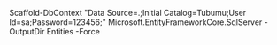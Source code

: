 Scaffold-DbContext "Data Source=.;Initial Catalog=Tubumu;User Id=sa;Password=123456;" Microsoft.EntityFrameworkCore.SqlServer -OutputDir Entities -Force
